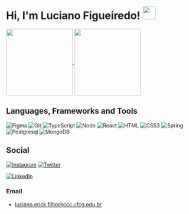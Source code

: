 # Hi, I'm Luciano Figueiredo! <a href="https://rahulmahesh.me/"><img src="https://media.giphy.com/media/hvRJCLFzcasrR4ia7z/giphy.gif" width="35px"></h1></a></p>

<a href="https://github.com/LucianErick">
  <img align="center" height="180rem" src="https://github-readme-stats.vercel.app/api?username=LucianErick&show_icons=true&theme=dracula">
</a>
<a href="https://github.com/LucianErick">
  <img align="center" height="180rem" src="https://github-readme-stats.vercel.app/api/top-langs/?username=LucianErick&layout=compact&theme=dracula">
</a>

## Languages, Frameworks and Tools

![Figma](https://img.shields.io/badge/figma-%23F24E1E.svg?style=for-the-badge&logo=figma&logoColor=white)
![Git](https://img.shields.io/badge/git-%23F05033.svg?style=for-the-badge&logo=git&logoColor=white)
![TypeScript](https://img.shields.io/badge/typescript-%23007ACC.svg?style=for-the-badge&logo=typescript&logoColor=white)
![Node](https://img.shields.io/badge/Node.js-43853D?style=for-the-badge&logo=node.js&logoColor=white)
![React](https://img.shields.io/badge/-React-47a1ba?style=for-the-badge&logo=react&logoColor=white)
![HTML](https://img.shields.io/badge/html-%23F24E1E.svg?style=for-the-badge&logo=html5&logoColor=white)
![CSS3](https://img.shields.io/badge/css3-%231572B6.svg?style=for-the-badge&logo=css3&logoColor=white)
![Spring](https://img.shields.io/badge/Spring-6DB33F?style=for-the-badge&logo=spring&logoColor=white)
![Postgresql](https://img.shields.io/badge/PostgreSQL-316192?style=for-the-badge&logo=postgresql&logoColor=white)
![MongoDB](https://img.shields.io/badge/MongoDB-4EA94B?style=for-the-badge&logo=mongodb&logoColor=white)

## Social

[![Instagram](https://img.shields.io/badge/@lucian_erick-%23E4405F.svg?style=for-the-badge&logo=Instagram&logoColor=white)](https://www.instagram.com/lucian_erick/?hl=pt-br)
[![Twitter](https://img.shields.io/badge/@lucer1ck-%231DA1F2.svg?style=for-the-badge&logo=Twitter&logoColor=white)](https://twitter.com/lucer1ck)

[![LinkedIn](https://img.shields.io/badge/linkedin-%230077B5.svg?style=for-the-badge&logo=linkedin&logoColor=white)](https://www.linkedin.com/in/luciano-figueiredo/)

### Email
- luciano.erick.filho@ccc.ufcg.edu.br
